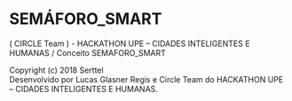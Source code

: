 # SEMÁFORO_SMART
( CIRCLE Team ) - HACKATHON UPE – CIDADES INTELIGENTES E HUMANAS / Conceito SEMAFORO_SMART  
  
Copyright (c) 2018 Serttel  
Desenvolvido por Lucas Glasner Regis e Circle Team do HACKATHON UPE – CIDADES INTELIGENTES E HUMANAS.
